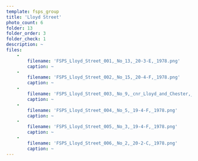 ```yaml
---
template: fsps_group
title: 'Lloyd Street'
photo_count: 6
folder: 13
folder_order: 3
folder_check: 1
description: ~
files:
    -
        filename: 'FSPS_Lloyd_Street_001,_No_13,_20-3-E,_1978.png'
        caption: ~
    -
        filename: 'FSPS_Lloyd_Street_002,_No_15,_20-4-F,_1978.png'
        caption: ~
    -
        filename: 'FSPS_Lloyd_Street_003,_No_9,_cnr_Lloyd_and_Chester,_19-4-F,_1978.png'
        caption: ~
    -
        filename: 'FSPS_Lloyd_Street_004,_No_5,_19-4-F,_1978.png'
        caption: ~
    -
        filename: 'FSPS_Lloyd_Street_005,_No_3,_19-4-F,_1978.png'
        caption: ~
    -
        filename: 'FSPS_Lloyd_Street_006,_No_2,_20-2-C,_1978.png'
        caption: ~
---
```

